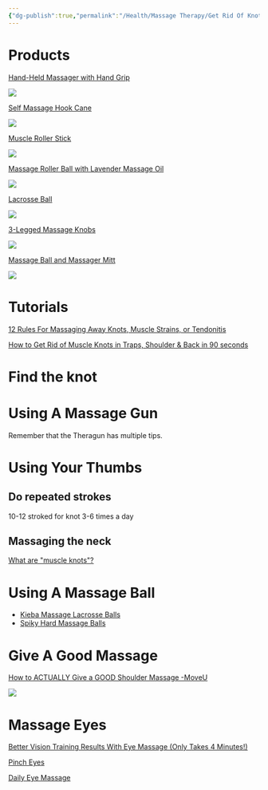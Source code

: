 ```yaml
---
{"dg-publish":true,"permalink":"/Health/Massage Therapy/Get Rid Of Knots/","created":"Jun 22, 2023, 8:23 PM"}
---
```



# Products

[Hand-Held Massager with Hand Grip](https://a.co/d/iCwc4Il)

![](https://m.media-amazon.com/images/I/41PzQmU7t1S._AC_SL1000_.jpg)

[Self Massage Hook Cane](https://www.amazon.com/dp/B07P5PFFMZ?ref_=cm_sw_r_apin_dp_9ZT9VTNJY52FJA0GXCH9)

![](https://m.media-amazon.com/images/I/61bnElCGrdL._AC_SL1500_.jpg)

[Muscle Roller Stick](https://www.amazon.com/dp/B0BMZTM59L?ref_=cm_sw_r_apin_dp_XQ9R6C6P32QBRH2PS1ZW)

![](https://m.media-amazon.com/images/I/51BHTEjlx6L._AC_SL1200_.jpg)

[Massage Roller Ball with Lavender Massage Oil](https://www.amazon.com/dp/B08LWYTPNB?ref_=cm_sw_r_apin_dp_HTX2DESWNXH85V8X5AZH)

![](https://m.media-amazon.com/images/I/71N4JNl9MXL._AC_SL1500_.jpg)

[Lacrosse Ball](https://www.amazon.com/dp/B08Y8SQVP4?ref_=cm_sw_r_apin_dp_T4FZWCH02Q0GDGE1QHHN)

![](https://m.media-amazon.com/images/I/61hFz0z8NyL._AC_SL1500_.jpg)

[3-Legged Massage Knobs](https://www.amazon.com/dp/B0BG42RW59?ref_=cm_sw_r_apin_dp_W6KVD2FYGVR3KTWDWQ4Y)

![](https://m.media-amazon.com/images/I/51cMEZlkiuL._AC_SL1500_.jpg)

[Massage Ball and Massager Mitt](https://www.amazon.com/dp/B08N5HG2TX?ref_=cm_sw_r_apin_dp_16XZP02D4ADMAGSYRC2N)

![](https://m.media-amazon.com/images/I/8170T97DeVL._AC_SL1500_.jpg)


# Tutorials

[12 Rules For Massaging Away Knots, Muscle Strains, or Tendonitis](https://www.youtube.com/watch?v=Dpai42325Ro)


[How to Get Rid of Muscle Knots in Traps, Shoulder & Back in 90 seconds](https://www.youtube.com/watch?v=23ZWC5EgdLs)

# Find the knot

# Using A Massage Gun

Remember that the Theragun has multiple tips.

# Using Your Thumbs

## Do repeated strokes

10-12 stroked for knot 3-6 times a day

## Massaging the neck

[What are "muscle knots"?](https://youtu.be/NMhIw4yr5s8?t=618)

# Using A Massage Ball

- [Kieba Massage Lacrosse Balls](https://www.amazon.com/Kieba-Massage-Lacrosse-Myofascial-Therapy/dp/B017V7UKW2/ref=zg_bs_16303081_sccl_1/136-1982132-1586320?psc=1)
- [Spiky Hard Massage Balls](https://www.amazon.com/Pack-Spiky-Massage-Balls-Fasciitis/dp/B07GDH15KH/ref=zg_bs_16303081_sccl_8/136-1982132-1586320?psc=1)

# Give A Good Massage

[How to ACTUALLY Give a GOOD Shoulder Massage -MoveU](https://www.youtube.com/watch?v=nPOs67lEmQc)

![](https://www.youtube.com/watch?v=5tSvtAo7s6c)


# Massage Eyes

[Better Vision Training Results With Eye Massage (Only Takes 4 Minutes!)](https://youtu.be/A-Jv5yNeHGE?si=Gcw4ag2cDo-vSksF&t=119)

[Pinch Eyes](https://youtu.be/AMObqLsAxn8?si=LacAWIicV6Penuoy&t=121)

[Daily Eye Massage](https://www.youtube.com/watch?v=urjGEUWMfZo)
